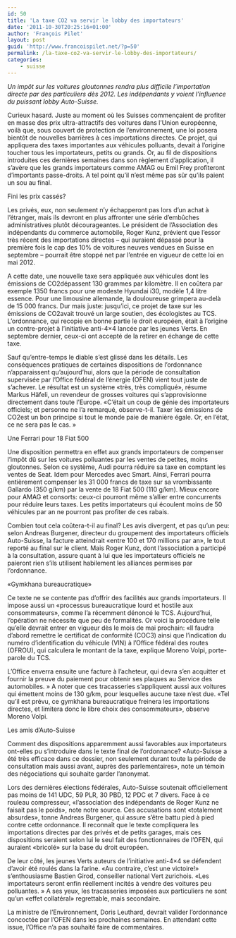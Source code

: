 ```yaml
---
id: 50
title: 'La taxe CO2 va servir le lobby des importateurs'
date: '2011-10-30T20:25:16+01:00'
author: 'François Pilet'
layout: post
guid: 'http://www.francoispilet.net/?p=50'
permalink: /la-taxe-co2-va-servir-le-lobby-des-importateurs/
categories:
    - suisse
---
```


*Un impôt sur les voitures gloutonnes rendra plus difficile l’importation directe par des particuliers dès 2012. Les indépendants y voient l’influence du puissant lobby Auto-Suisse.*

Curieux hasard. Juste au moment où les Suisses commençaient de profiter en masse des prix ultra-attractifs des voitures dans l’Union européenne, voilà que, sous couvert de protection de l’environnement, une loi posera bientôt de nouvelles barrières à ces importations directes. Ce projet, qui appliquera des taxes importantes aux véhicules polluants, devait à l’origine toucher tous les importateurs, petits ou grands. Or, au fil de dispositions introduites ces dernières semaines dans son règlement d’application, il s’avère que les grands importateurs comme AMAG ou Emil Frey profiteront d’importants passe-droits. A tel point qu’il n’est même pas sûr qu’ils paient un sou au final.

Fini les prix cassés?

Les privés, eux, non seulement n’y échapperont pas lors d’un achat à l’étranger, mais ils devront en plus affronter une série d’embûches administratives plutôt décourageantes. Le président de l’Association des indépendants du commerce automobile, Roger Kunz, prévient que l’essor très récent des importations directes – qui auraient dépassé pour la première fois le cap des 10% de voitures neuves vendues en Suisse en septembre – pourrait être stoppé net par l’entrée en vigueur de cette loi en mai 2012.

A cette date, une nouvelle taxe sera appliquée aux véhicules dont les émissions de CO2dépassent 130 grammes par kilomètre. Il en coûtera par exemple 1350 francs pour une modeste Hyundai i30, modèle 1,4 litre essence. Pour une limousine allemande, la douloureuse grimpera au-delà de 15 000 francs. Dur mais juste: jusqu’ici, ce projet de taxe sur les émissions de CO2avait trouvé un large soutien, des écologistes au TCS. L’ordonnance, qui recopie en bonne partie le droit européen, était à l’origine un contre-projet à l’initiative anti-4×4 lancée par les jeunes Verts. En septembre dernier, ceux-ci ont accepté de la retirer en échange de cette taxe.

Sauf qu’entre-temps le diable s’est glissé dans les détails. Les conséquences pratiques de certaines dispositions de l’ordonnance n’apparaissent qu’aujourd’hui, alors que la période de consultation supervisée par l’Office fédéral de l’énergie (OFEN) vient tout juste de s’achever. Le résultat est un système «très, très compliqué», résume Markus Häfeli, un revendeur de grosses voitures qui s’approvisionne directement dans toute l’Europe. «C’était un coup de génie des importateurs officiels; et personne ne l’a remarqué, observe-t-il. Taxer les émissions de CO2est un bon principe si tout le monde paie de manière égale. Or, en l’état, ce ne sera pas le cas. »

Une Ferrari pour 18 Fiat 500

Une disposition permettra en effet aux grands importateurs de compenser l’impôt dû sur les voitures polluantes par les ventes de petites, moins gloutonnes. Selon ce système, Audi pourra réduire sa taxe en comptant les ventes de Seat. Idem pour Mercedes avec Smart. Ainsi, Ferrari pourra entièrement compenser les 31 000 francs de taxe sur sa vrombissante Gallardo (350 g/km) par la vente de 18 Fiat 500 (110 g/km). Mieux encore pour AMAG et consorts: ceux-ci pourront même s’allier entre concurrents pour réduire leurs taxes. Les petits importateurs qui écoulent moins de 50 véhicules par an ne pourront pas profiter de ces rabais.

Combien tout cela coûtera-t-il au final? Les avis divergent, et pas qu’un peu: selon Andreas Burgener, directeur du groupement des importateurs officiels Auto-Suisse, la facture atteindrait «entre 100 et 170 millions par an», le tout reporté au final sur le client. Mais Roger Kunz, dont l’association a participé à la consultation, assure quant à lui que les importateurs officiels ne paieront rien s’ils utilisent habilement les alliances permises par l’ordonnance.

«Gymkhana bureaucratique»

Ce texte ne se contente pas d’offrir des facilités aux grands importateurs. Il impose aussi un «processus bureaucratique lourd et hostile aux consommateurs», comme l’a récemment dénoncé le TCS. Aujourd’hui, l’opération ne nécessite que peu de formalités. Or voici la procédure telle qu’elle devrait entrer en vigueur dès le mois de mai prochain: «Il faudra d’abord remettre le certificat de conformité (COC3) ainsi que l’indication du numéro d’identification du véhicule (VIN) à l’Office fédéral des routes (OFROU), qui calculera le montant de la taxe, explique Moreno Volpi, porte-parole du TCS.

L’Office enverra ensuite une facture à l’acheteur, qui devra s’en acquitter et fournir la preuve du paiement pour obtenir ses plaques au Service des automobiles. » A noter que ces tracasseries s’appliquent aussi aux voitures qui émettent moins de 130 g/km, pour lesquelles aucune taxe n’est due. «Tel qu’il est prévu, ce gymkhana bureaucratique freinera les importations directes, et limitera donc le libre choix des consommateurs», observe Moreno Volpi.

Les amis d’Auto-Suisse

Comment des dispositions apparemment aussi favorables aux importateurs ont-elles pu s’introduire dans le texte final de l’ordonnance? «Auto-Suisse a été très efficace dans ce dossier, non seulement durant toute la période de consultation mais aussi avant, auprès des parlementaires», note un témoin des négociations qui souhaite garder l’anonymat.

Lors des dernières élections fédérales, Auto-Suisse soutenait officiellement pas moins de 141 UDC, 59 PLR, 30 PBD, 12 PDC et 7 divers. Face à ce rouleau compresseur, «l’association des indépendants de Roger Kunz ne faisait pas le poids», note notre source. Ces accusations sont «totalement absurdes», tonne Andreas Burgener, qui assure s’être battu pied à pied contre cette ordonnance. Il reconnaît que le texte compliquera les importations directes par des privés et de petits garages, mais ces dispositions seraient selon lui le seul fait des fonctionnaires de l’OFEN, qui auraient «bricolé» sur la base du droit européen.

De leur côté, les jeunes Verts auteurs de l’initiative anti-4×4 se défendent d’avoir été roulés dans la farine. «Au contraire, c’est une victoire!» s’enthousiasme Bastien Girod, conseiller national Vert zurichois. «Les importateurs seront enfin réellement incités à vendre des voitures peu polluantes. » A ses yeux, les tracasseries imposées aux particuliers ne sont qu’un «effet collatéral» regrettable, mais secondaire.

La ministre de l’Environnement, Doris Leuthard, devrait valider l’ordonnance concoctée par l’OFEN dans les prochaines semaines. En attendant cette issue, l’Office n’a pas souhaité faire de commentaires.